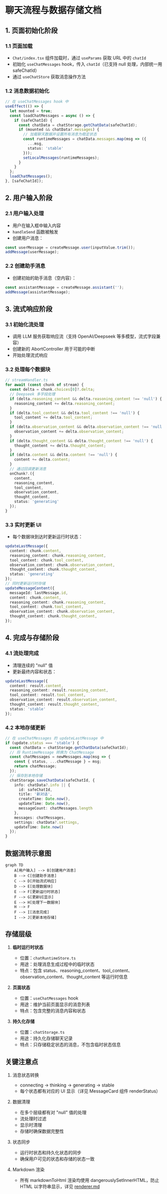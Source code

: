 # 聊天流程与数据存储文档

## 1. 页面初始化阶段

### 1.1 页面加载
- `Chat/index.tsx` 组件加载时，通过 `useParams` 获取 URL 中的 `chatId`
- 初始化 `useChatMessages` hook，传入 `chatId`（已支持 null 处理，内部统一用 safeChatId）
- 通过 `useChatStore` 获取消息操作方法

### 1.2 消息数据初始化
```typescript
// 在 useChatMessages hook 中
useEffect(() => {
  let mounted = true;
  const loadChatMessages = async () => {
    if (safeChatId) {
      const chatData = chatStorage.getChatData(safeChatId);
      if (mounted && chatData?.messages) {
        // 加载聊天数据并设置所有消息为稳定状态
        const runtimeMessages = chatData.messages.map(msg => ({
          ...msg,
          status: 'stable'
        }));
        setLocalMessages(runtimeMessages);
      }
    }
  };
  loadChatMessages();
}, [safeChatId]);
```

## 2. 用户输入阶段

### 2.1 用户输入处理
- 用户在输入框中输入内容
- `handleSend` 函数被触发
- 创建用户消息：
```typescript
const userMessage = createMessage.user(inputValue.trim());
addMessage(userMessage);
```

### 2.2 创建助手消息
- 创建初始的助手消息（空内容）：
```typescript
const assistantMessage = createMessage.assistant('');
addMessage(assistantMessage);
```

## 3. 流式响应阶段

### 3.1 初始化流处理
- 调用 LLM 服务获取响应流（支持 OpenAI/Deepseek 等多模型，流式字段兼容）
- 创建新的 AbortController 用于可能的中断
- 开始处理流式响应

### 3.2 处理每个数据块
```typescript
// streamHandler.ts
for await (const chunk of stream) {
  const delta = chunk.choices[0]?.delta;
  // Deepseek 多字段处理
  if (delta.reasoning_content && delta.reasoning_content !== 'null') {
    reasoning_content += delta.reasoning_content;
  }
  if (delta.tool_content && delta.tool_content !== 'null') {
    tool_content += delta.tool_content;
  }
  if (delta.observation_content && delta.observation_content !== 'null') {
    observation_content += delta.observation_content;
  }
  if (delta.thought_content && delta.thought_content !== 'null') {
    thought_content += delta.thought_content;
  }
  if (delta.content && delta.content !== 'null') {
    content += delta.content;
  }
  // 通过回调更新消息
  onChunk?.({
    content,
    reasoning_content,
    tool_content,
    observation_content,
    thought_content,
    status: 'generating'
  });
}
```

### 3.3 实时更新 UI
- 每个数据块到达时更新运行时状态：
```typescript
updateLastMessage({
  content: chunk.content,
  reasoning_content: chunk.reasoning_content,
  tool_content: chunk.tool_content,
  observation_content: chunk.observation_content,
  thought_content: chunk.thought_content,
  status: 'generating'
});
// 同时更新运行时存储
updateMessageContent({
  messageId: lastMessage.id,
  content: chunk.content,
  reasoning_content: chunk.reasoning_content,
  tool_content: chunk.tool_content,
  observation_content: chunk.observation_content,
  thought_content: chunk.thought_content,
});
```

## 4. 完成与存储阶段

### 4.1 流处理完成
- 清理连续的 "null" 值
- 更新最终内容和状态：
```typescript
updateLastMessage({
  content: result.content,
  reasoning_content: result.reasoning_content,
  tool_content: result.tool_content,
  observation_content: result.observation_content,
  thought_content: result.thought_content,
  status: 'stable'
});
```

### 4.2 本地存储更新
```typescript
// 在 useChatMessages 的 updateLastMessage 中
if (update.status === 'stable') {
  const chatData = chatStorage.getChatData(safeChatId);
  // 将 RuntimeMessage 转换为 ChatMessage
  const chatMessages = newMessages.map(msg => {
    const { status, ...chatMessage } = msg;
    return chatMessage;
  });
  // 保存到本地存储
  chatStorage.saveChatData(safeChatId, {
    info: chatData?.info || {
      id: safeChatId,
      title: '新对话',
      createTime: Date.now(),
      updateTime: Date.now(),
      messageCount: chatMessages.length
    },
    messages: chatMessages,
    settings: chatData?.settings,
    updateTime: Date.now()
  });
}
```

## 数据流转示意图

```mermaid
graph TD
    A[用户输入] --> B[创建用户消息]
    B --> C[创建助手消息]
    C --> D[开始流式响应]
    D --> E[处理数据块]
    E --> F[更新运行时状态]
    F --> G[更新UI显示]
    E --> H[处理下一数据块]
    H --> F
    F --> I[消息完成]
    I --> J[更新本地存储]
```

## 存储层级

1. **临时运行时状态**
   - 位置：`chatRuntimeStore.ts`
   - 用途：处理消息生成过程中的临时状态
   - 特点：包含 status、reasoning_content、tool_content、observation_content、thought_content 等运行时信息

2. **页面状态**
   - 位置：`useChatMessages` hook
   - 用途：维护当前页面显示的消息列表
   - 特点：包含完整的消息内容和状态

3. **持久化存储**
   - 位置：`chatStorage.ts`
   - 用途：持久化存储聊天记录
   - 特点：只存储稳定状态的消息，不包含临时状态信息

## 关键注意点

1. 消息状态转换
   - connecting -> thinking -> generating -> stable
   - 每个状态都有对应的 UI 显示（详见 MessageCard 组件 renderStatus）

2. 数据清理
   - 在多个层级都有对 "null" 值的处理
   - 流处理时过滤
   - 显示时清理
   - 存储时确保数据完整性

3. 状态同步
   - 运行时状态和持久化状态的同步
   - 确保用户可见的状态和存储的状态一致

4. Markdown 渲染
   - 所有 markdownToHtml 渲染均使用 dangerouslySetInnerHTML，防止 HTML 以字符串显示，详见 [renderer.md](./renderer.md)
